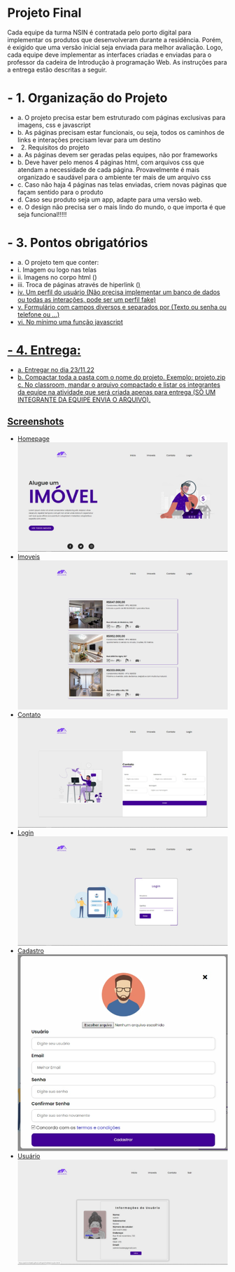  # Projeto Final 
Cada equipe da turma NSIN é contratada pelo porto digital para implementar os produtos que desenvolveram durante a residência. Porém, é exigido que uma versão inicial seja enviada para melhor avaliação. Logo, cada equipe deve implementar as interfaces criadas e enviadas para o professor da cadeira de Introdução à programação Web. As instruções para a entrega estão descritas a seguir. 
 # - 1. Organização do Projeto 
 - a. O projeto precisa estar bem estruturado com páginas exclusivas para imagens, css e javascript 
 - b. As páginas precisam estar funcionais, ou seja, todos os caminhos de links e interações precisam levar para um destino 
 - 2. Requisitos do projeto 
 - a. As páginas devem ser geradas pelas equipes, não por frameworks 
 - b. Deve haver pelo menos 4 páginas html, com arquivos css que atendam a necessidade de cada página. Provavelmente é mais organizado e saudável para o ambiente ter mais de um arquivo css 
 - c. Caso não haja 4 páginas nas telas enviadas, criem novas páginas que façam sentido para o produto 
 - d. Caso seu produto seja um app, adapte para uma versão web. 
 - e. O design não precisa ser o mais lindo do mundo, o que importa é que seja funcional!!!!! 
 # - 3. Pontos obrigatórios 
 - a. O projeto tem que conter: 
 - i. Imagem ou logo nas telas 
 - ii. Imagens no corpo html (<img>) 
 - iii. Troca de páginas através de hiperlink (<a href=...>) 
 - iv. Um perfil do usuário (Não precisa implementar um banco de dados ou todas as interações, pode ser um perfil fake) 
 - v. Formulário com campos diversos e separados por (Texto ou senha ou telefone ou …) 
 - vi. No mínimo uma função javascript 
 # - 4. Entrega: 
 - a. Entregar no dia 23/11.22 
 - b. Compactar toda a pasta com o nome do projeto. Exemplo: projeto.zip c. No classroom, mandar o arquivo compactado e listar os integrantes da equipe na atividade que será criada apenas para entrega (SÓ UM INTEGRANTE DA EQUIPE ENVIA O ARQUIVO).  

 
## Screenshots
 - Homepage
![App Screenshot](image/Screenshots/1.jpeg)
 - Imoveis
![App Screenshot](image/Screenshots/2.jpeg)
 - Contato
![App Screenshot](image/Screenshots/3.jpeg)
 - Login
![App Screenshot](image/Screenshots/4.jpeg)
 - Cadastro
![App Screenshot](image/Screenshots/5.jpeg)
 - Usuário
![App Screenshot](image/Screenshots/6.jpeg)

